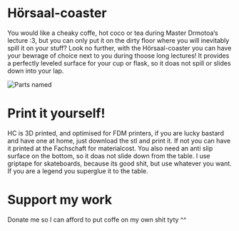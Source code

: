 # Hörsaal-coaster
You would like a cheaky coffe, hot coco or tea during Master Drmotoa‘s lecture :3, but you can only put it on the dirty floor where you will inevitably spill it on your stuff? Look no further, with the Hörsaal-coaster you can have your bewrage of choice next to you during thoose long lectures! It provides a perfectly leveled surface for your cup or flask, so it doas not spill or slides down into your lap. 

![Parts named](IMG_0717.jpeg) 

# Print it yourself!
HC is 3D printed, and optimised for FDM printers, if you are lucky bastard and have one at home, just download the stl and print it. If not you can have it printed at the Fachschaft for materialcost. You also need an anti slip surface on the bottom, so it doas not slide down from the table. I use griptape for skateboards, because its good shit, but use whatever you want. If you are a legend you superglue it to the table. 

# Support my work
Donate me so I can afford to put coffe on my own shit tyty ^^
